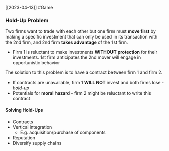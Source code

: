 [[2023-04-13]] #Game 

### Hold-Up Problem
Two firms want to trade with each other but one firm must **move first** by making a specific investment that can only be used in its transaction with the 2nd firm, and 2nd firm **takes advantage** of the 1st firm.
- Firm 1 is reluctant to make investments **WITHOUT protection** for their investments. 1st firm anticipates the 2nd mover will engage in opportunistic behavior

The solution to this problem is to have a contract between firm 1 and firm 2.
- If contracts are unavailable, firm 1 **WILL NOT** invest and both firms lose - *hold-up*
- Potentials for **moral hazard** - firm 2 might be reluctant to write this contract

#### Solving Hold-Ups
- Contracts
- Vertical integration
	- E.g. acquisition/purchase of components
- Reputation
- Diversify supply chains